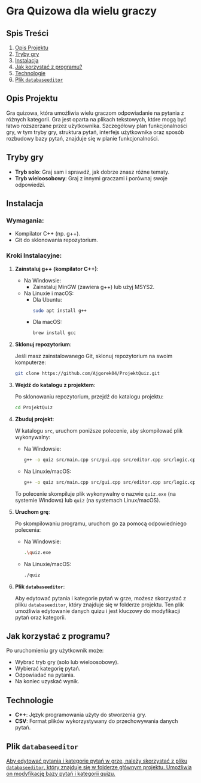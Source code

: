 # Gra Quizowa dla wielu graczy

## Spis Treści

1. [Opis Projektu](#opis-projektu)
2. [Tryby gry](#tryby-gry)
3. [Instalacja](#instalacja)
4. [Jak korzystać z programu?](#jak-korzystać-z-programu)
5. [Technologie](#technologie)
6. [Plik `databaseeditor`](#plik-databaseeditor)

## Opis Projektu

Gra quizowa, która umożliwia wielu graczom odpowiadanie na pytania z różnych kategorii. Gra jest oparta na plikach tekstowych, które mogą być łatwo rozszerzane przez użytkownika. Szczegółowy plan funkcjonalności gry, w tym tryby gry, struktura pytań, interfejs użytkownika oraz sposób rozbudowy bazy pytań, znajduje się w planie funkcjonalności.

## Tryby gry

- **Tryb solo**: Graj sam i sprawdź, jak dobrze znasz różne tematy.
- **Tryb wieloosobowy**: Graj z innymi graczami i porównaj swoje odpowiedzi.

## Instalacja

### Wymagania:

- Kompilator C++ (np. g++).
- Git do sklonowania repozytorium.

### Kroki Instalacyjne:

1. **Zainstaluj g++ (kompilator C++)**:

   - Na Windowsie:
     - Zainstaluj MinGW (zawiera g++) lub użyj MSYS2.
   - Na Linuxie i macOS:
     - Dla Ubuntu:
       ```bash
       sudo apt install g++
       ```
     - Dla macOS:
       ```bash
       brew install gcc
       ```

2. **Sklonuj repozytorium**:

   Jeśli masz zainstalowanego Git, sklonuj repozytorium na swoim komputerze:

   ```bash
   git clone https://github.com/Ajgorek04/ProjektQuiz.git
   ```

3. **Wejdź do katalogu z projektem**:

   Po sklonowaniu repozytorium, przejdź do katalogu projektu:

   ```bash
   cd ProjektQuiz
   ```

4. **Zbuduj projekt**:

   W katalogu `src`, uruchom poniższe polecenie, aby skompilować plik wykonywalny:

   - Na Windowsie:
     ```bash
     g++ -o quiz src/main.cpp src/gui.cpp src/editor.cpp src/logic.cpp
     ```
   - Na Linuxie/macOS:
     ```bash
     g++ -o quiz src/main.cpp src/gui.cpp src/editor.cpp src/logic.cpp
     ```

   To polecenie skompiluje plik wykonywalny o nazwie `quiz.exe` (na systemie Windows) lub `quiz` (na systemach Linux/macOS).

5. **Uruchom grę**:

   Po skompilowaniu programu, uruchom go za pomocą odpowiedniego polecenia:

   - Na Windowsie:
     ```bash
     .\quiz.exe
     ```
   - Na Linuxie/macOS:
     ```bash
     ./quiz
     ```

6. **Plik `databaseeditor`**:

   Aby edytować pytania i kategorie pytań w grze, możesz skorzystać z pliku `databaseeditor`, który znajduje się w folderze projektu. Ten plik umożliwia edytowanie danych quizu i jest kluczowy do modyfikacji pytań oraz kategorii.

## Jak korzystać z programu?

Po uruchomieniu gry użytkownik może:

- Wybrać tryb gry (solo lub wieloosobowy).
- Wybierać kategorię pytań.
- Odpowiadać na pytania.
- Na koniec uzyskać wynik.

## Technologie

- **C++**: Język programowania użyty do stworzenia gry.
- **CSV**: Format plików wykorzystywany do przechowywania danych pytań.

## Plik `databaseeditor`

[Aby edytować pytania i kategorie pytań w grze, należy skorzystać z pliku `databaseeditor`, który znajduje się w folderze głównym projektu. Umożliwia on modyfikację bazy pytań i kategorii quizu.](https://github.com/Ajgorek04/ProjektQuiz/tree/main/DataBaseEditor)
